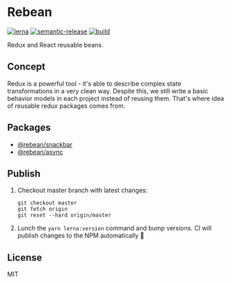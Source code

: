 # Rebean

[![lerna](https://img.shields.io/badge/maintained%20with-lerna-cc00ff.svg)](https://lernajs.io/)
[![semantic-release](https://img.shields.io/badge/%20%20%F0%9F%93%A6%F0%9F%9A%80-semantic--release-e10079.svg)](https://github.com/semantic-release/semantic-release)
[![build](https://travis-ci.org/rebeanjs/rebean.svg?branch=master)](https://travis-ci.org/rebeanjs/rebean)

Redux and React reusable beans.

## Concept

Redux is a powerful tool - it's able to describe complex state transformations in a very clean way.
Despite this, we still write a basic behavior models in each project instead of reusing them.
That's where idea of reusable redux packages comes from.

## Packages

- [@rebean/snackbar](packages/snackbar)
- [@rebean/async](packages/async)

## Publish

1. Checkout master branch with latest changes:
   ```
   git checkout master
   git fetch origin
   git reset --hard origin/master
   ```
2. Lunch the `yarn lerna:version` command and bump versions.
   CI will publish changes to the NPM automatically 🚀

## License

MIT
